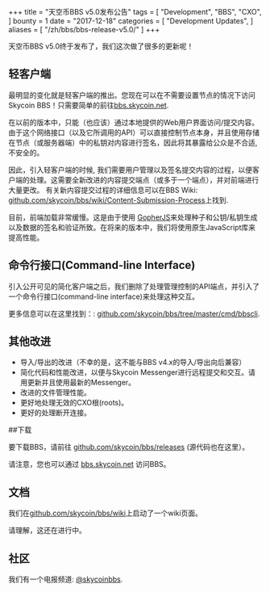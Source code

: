+++
title = "天空币BBS v5.0发布公告"
tags = [
    "Development",
    "BBS",
    "CXO",
]
bounty = 1
date = "2017-12-18"
categories = [
    "Development Updates",
]
aliases = [
	"/zh/bbs/bbs-release-v5.0/"
]
+++

天空币BBS v5.0终于发布了，我们这次做了很多的更新呢！

## 轻客户端
最明显的变化就是轻客户端的推出。您现在可以在不需要设置节点的情况下访问Skycoin BBS！只需要简单的前往[bbs.skycoin.net](http://bbs.skycoin.net).


在以前的版本中，只能（也应该）通过本地提供的Web用户界面访问/提交内容。由于这个网络接口（以及它所调用的API）可以直接控制节点本身，并且使用存储在节点（或服务器端）中的私钥对内容进行签名，因此将其暴露给公众是不合适,不安全的。

因此，引入轻客户端的时候, 我们需要用户管理以及签名提交内容的过程，以便客户端的处理。这需要全新改进的内容提交端点（或多于一个端点），并对前端进行大量更改。
有关新内容提交过程的详细信息可以在BBS Wiki: [github.com/skycoin/bbs/wiki/Content-Submission-Process](https://github.com/skycoin/bbs/wiki/Content-Submission-Process)上找到.

目前，前端加载非常缓慢。这是由于使用 [GopherJS](https://github.com/gopherjs)来处理种子和公钥/私钥生成以及数据的签名和验证所致。在将来的版本中，我们将使用原生JavaScript库来提高性能。


## 命令行接口(Command-line Interface)

引入公开可见的简化客户端之后，我们删除了处理管理控制的API端点，并引入了一个命令行接口(command-line interface)来处理这种交互。

更多信息可以在这里找到：: [github.com/skycoin/bbs/tree/master/cmd/bbscli](https://github.com/skycoin/bbs/tree/master/cmd/bbscli).

## 其他改进

* 导入/导出的改进（不幸的是，这不能与BBS v4.x的导入/导出向后兼容）
* 简化代码和性能改进，以便与Skycoin Messenger进行远程提交和交互。请用更新并且使用最新的Messenger。
* 改进的文件管理性能。
* 更好地处理无效的CXO根(roots)。
* 更好的处理断开连接。

##下载

要下载BBS，请前往 [github.com/skycoin/bbs/releases](https://github.com/skycoin/bbs/releases) (源代码也在这里）。

请注意，您也可以通过 [bbs.skycoin.net](http://bbs.skycoin.net) 访问BBS。

## 文档
我们在[github.com/skycoin/bbs/wiki](https://github.com/skycoin/bbs/wiki)上启动了一个wiki页面。

请理解，这还在进行中。

## 社区

我们有一个电报频道: [@skycoinbbs](https://t.me/skycoinbbs).
